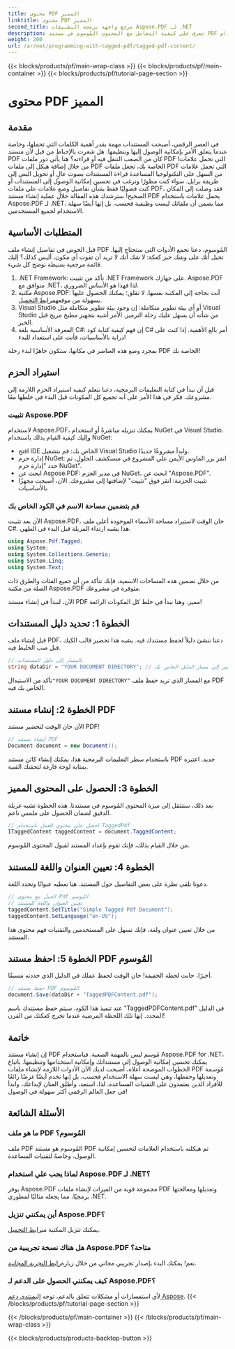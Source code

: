 ```yaml
---
title: محتوى PDF المميز
linktitle: محتوى PDF المميز
second_title: مرجع واجهة برمجة التطبيقات Aspose.PDF لـ .NET
description: تعرف على كيفية التعامل مع المحتوى المُوسوم في مستند PDF باستخدام Aspose.PDF for .NET. دليل خطوة بخطوة لاستخدام العلامات.
weight: 200
url: /ar/net/programming-with-tagged-pdf/tagged-pdf-content/
---
```


{{< blocks/products/pf/main-wrap-class >}}
{{< blocks/products/pf/main-container >}}
{{< blocks/products/pf/tutorial-page-section >}}

# محتوى PDF المميز

## مقدمة

في العصر الرقمي، أصبحت المستندات مهمة بقدر أهمية الكلمات التي تحملها، وخاصة عندما يتعلق الأمر بإمكانية الوصول إليها وتنظيمها. هل شعرت بالإحباط من قبل لأن مستند PDF كان من الصعب التنقل فيه أو قراءته؟ هنا يأتي دور ملفات PDF التي تحمل علامات! من خلال إضافة هيكل إلى ملفات PDF الخاصة بك، تجعل ملفات PDF التي تحمل علامات من السهل على التكنولوجيا المساعدة قراءة المستندات بصوت عالٍ أو تحويل النص إلى طريقة برايل. سواء كنت مطورًا وترغب في تحسين إمكانية الوصول إلى المستندات أو كنت فضوليًا فقط بشأن تفاصيل وضع علامات على ملفات PDF، فقد وصلت إلى المكان الصحيح! سترشدك هذه المقالة خلال عملية إنشاء مستند PDF يحمل علامات باستخدام Aspose.PDF لـ .NET، مما يضمن أن ملفاتك ليست وظيفية فحسب، بل إنها أيضًا سهلة الاستخدام لجميع المستخدمين.

## المتطلبات الأساسية

قبل الخوض في تفاصيل إنشاء ملف PDF المُوسوم، دعنا نجمع الأدوات التي ستحتاج إليها. تخيل أنك على وشك خبز كعكة: لا شك أنك لا تريد أن تفوت أي مكون، أليس كذلك؟ إليك قائمة مرجعية بسيطة توضح كل شيء.

1. .NET Framework: تأكد من تثبيت .NET Framework على جهازك. Aspose.PDF متوافق مع .NET، لذا فهذا هو الأساس الضروري.
2.  مكتبة Aspose.PDF: أنت بحاجة إلى المكتبة نفسها. لا تقلق؛ يمكنك الحصول عليها بسهولة من موقعهم[رابط التحميل](https://releases.aspose.com/pdf/net/).
3. Visual Studio أو أي بيئة تطوير متكاملة: إن وجود بيئة تطوير متكاملة مثل Visual Studio من شأنه أن يسهل عليك رحلة الترميز. الأمر أشبه بتجهيز مطبخ مريح قبل الخبز.
4. المعرفة الأساسية بلغة C#: إن فهم كيفية كتابة كود C# أمر بالغ الأهمية. إذا كنت على دراية بالأساسيات، فأنت على استعداد للبدء!

بمجرد وضع هذه العناصر في مكانها، ستكون جاهزًا لبدء رحلة PDF الخاصة بك!

## استيراد الحزم

قبل أن نبدأ في كتابة التعليمات البرمجية، دعنا نتعلم كيفية استيراد الحزم اللازمة إلى مشروعك. فكر في هذا الأمر على أنه تجميع كل المكونات قبل البدء في خلطها معًا.

### تثبيت Aspose.PDF

لاستخدام Aspose.PDF، يمكنك تنزيله مباشرةً أو استخدام NuGet في Visual Studio. وإليك كيفية القيام بذلك باستخدام NuGet:

- افتح IDE الخاص بك: قم بتشغيل Visual Studio وابدأ مشروعًا جديدًا.
- إدارة حزم NuGet: انقر بزر الماوس الأيمن على المشروع في مستكشف الحلول، ثم حدد "إدارة حزم NuGet".
- ابحث عن Aspose.PDF: في مدير الحزم NuGet، ابحث عن "Aspose.PDF".
- تثبيت الحزمة: انقر فوق "تثبيت" لإضافتها إلى مشروعك. الآن، أصبحت مجهزًا بالأساسيات.

### قم بتضمين مساحة الاسم في الكود الخاص بك

الآن بعد تثبيت Aspose.PDF، حان الوقت لاستيراد مساحة الأسماء الموجودة أعلى ملف C#. هذا يشبه ارتداء المريلة قبل البدء في الطهي.

```csharp
using Aspose.Pdf.Tagged;
using System;
using System.Collections.Generic;
using System.Linq;
using System.Text;
```

من خلال تضمين هذه المساحات الاسمية، فإنك تتأكد من أن جميع الفئات والطرق ذات الصلة من مكتبة Aspose.PDF متوفرة في مشروعك.

الآن، لنبدأ في إنشاء مستند PDF مميز. وهنا نبدأ في خلط كل المكونات الرائعة!

## الخطوة 1: تحديد دليل المستندات

قبل إنشاء ملف PDF، دعنا ننشئ دليلاً لحفظ مستندك فيه. يشبه هذا تحضير قالب الكيك قبل صب الخليط فيه.

```csharp
// المسار إلى دليل المستندات.
string dataDir = "YOUR DOCUMENT DIRECTORY"; // التغيير إلى مسار الدليل الخاص بك
```

 تأكد من الاستبدال`"YOUR DOCUMENT DIRECTORY"` مع المسار الذي تريد حفظ ملف PDF الخاص بك فيه. 

## الخطوة 2: إنشاء مستند PDF

الآن حان الوقت لتحضير مستند PDF! 

```csharp
// إنشاء مستند PDF
Document document = new Document();
```

باستخدام سطر التعليمات البرمجية هذا، يمكنك إنشاء كائن مستند PDF جديد. اعتبره بمثابة لوحة فارغة لتحفتك الفنية.

## الخطوة 3: الحصول على المحتوى المميز

بعد ذلك، سننتقل إلى ميزة المحتوى المُوسوم في مستندنا. هذه الخطوة تشبه غربلة الدقيق لضمان الحصول على ملمس ناعم.

```csharp
// احصل على محتوى للعمل باستخدام TaggedPdf
ITaggedContent taggedContent = document.TaggedContent;
```

من خلال القيام بذلك، فإنك تقوم بإعداد المستند لقبول المحتوى المُوسوم.

## الخطوة 4: تعيين العنوان واللغة للمستند

دعونا نلقي نظرة على بعض التفاصيل حول المستند. هنا نعطيه عنوانًا ونحدد اللغة. 

```csharp
// العمل مع محتوى Pdf المُوسم
// تعيين العنوان واللغة للمستند
taggedContent.SetTitle("Simple Tagged Pdf Document");
taggedContent.SetLanguage("en-US");
```

من خلال تعيين عنوان ولغة، فإنك تسهل على المستخدمين والتقنيات فهم محتوى هذا المستند.

## الخطوة 5: احفظ مستند PDF المُوسوم

أخيرًا، حانت لحظة الحقيقة! حان الوقت لحفظ عملك في الدليل الذي حددته مسبقًا.

```csharp
// حفظ مستند PDF المُوسوم
document.Save(dataDir + "TaggedPDFContent.pdf");
```

عند تنفيذ هذا الكود، سيتم حفظ مستندك باسم "TaggedPDFContent.pdf" في الدليل المحدد. إنها تلك اللحظة المرضية عندما تخرج كعكتك من الفرن!

## خاتمة

إن إنشاء مستند PDF مُوسم ليس بالمهمة الصعبة. فباستخدام Aspose.PDF for .NET، يمكنك تحسين إمكانية الوصول إلى مستنداتك وإمكانية استخدامها وتنظيمها. باتباع الخطوات الموضحة أعلاه، أصبحت لديك الآن الأدوات اللازمة لإنشاء ملفات PDF مُوسمة وتعديلها وحفظها، وهي ليست سهلة الاستخدام فحسب، بل إنها تخدم أيضًا غرضًا رائعًا للأفراد الذين يعتمدون على التقنيات المساعدة. لذا، استعد، وأطلق العنان لإبداعك، وابدأ في جعل العالم الرقمي أكثر سهولة في الوصول!

## الأسئلة الشائعة

### ما هو ملف PDF المُوسوم؟
ملف PDF المُوسوم هو مستند PDF تم هيكلته باستخدام العلامات لتحسين إمكانية الوصول، وخاصةً لتقنيات المساعدة.

### لماذا يجب علي استخدام Aspose.PDF لـ .NET؟
يوفر Aspose.PDF مجموعة قوية من الميزات لإنشاء ملفات PDF وتعديلها ومعالجتها برمجيًا، مما يجعله مثاليًا لمطوري .NET.

### أين يمكنني تنزيل Aspose.PDF؟
 يمكنك تنزيل المكتبة من[رابط التحميل](https://releases.aspose.com/pdf/net/).

### هل هناك نسخة تجريبية من Aspose.PDF متاحة؟
 نعم! يمكنك البدء بإصدار تجريبي مجاني من خلال زيارة[رابط التجربة المجانية](https://releases.aspose.com/).

### كيف يمكنني الحصول على الدعم لـ Aspose.PDF؟
 لأي استفسارات أو مشكلات تتعلق بالدعم، توجه إلى[منتدى دعم Aspose](https://forum.aspose.com/c/pdf/10).
{{< /blocks/products/pf/tutorial-page-section >}}

{{< /blocks/products/pf/main-container >}}
{{< /blocks/products/pf/main-wrap-class >}}

{{< blocks/products/products-backtop-button >}}
